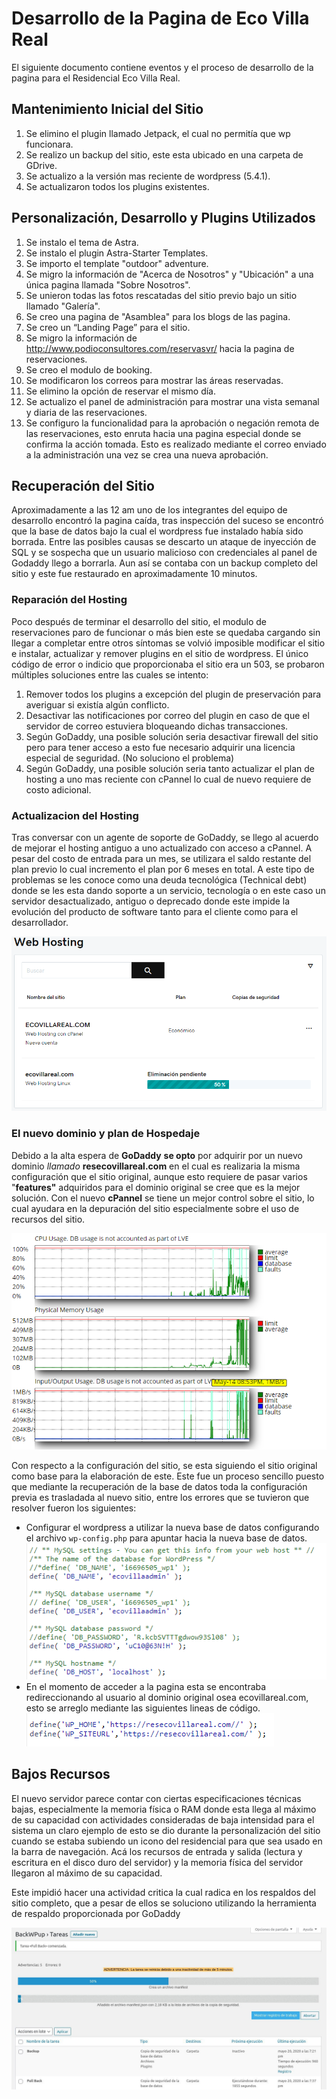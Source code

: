 # Desarrollo de la Pagina de Eco Villa Real

El siguiente documento contiene eventos y el proceso de desarrollo de la pagina para el Residencial Eco Villa Real.

## Mantenimiento Inicial del Sitio
1. Se elimino el plugin llamado Jetpack, el cual no permitía que wp funcionara.
2. Se realizo un backup del sitio, este esta ubicado en una carpeta de GDrive.
3. Se actualizo a la versión mas reciente de wordpress (5.4.1).
4. Se actualizaron todos los plugins existentes.

## Personalización, Desarrollo y Plugins Utilizados
1. Se instalo el tema de Astra.
2. Se instalo el plugin Astra-Starter Templates.
3. Se importo el template "outdoor" adventure.
4. Se migro la información de "Acerca de Nosotros" y "Ubicación" a una 
   única pagina llamada "Sobre Nosotros".
5. Se unieron todas las fotos rescatadas del sitio previo bajo un sitio llamado "Galería".
6. Se creo una pagina de "Asamblea" para los blogs de las pagina.
7. Se creo un “Landing Page” para el sitio.
8. Se migro la información de http://www.podioconsultores.com/reservasvr/ hacia la pagina de reservaciones.
9. Se creo el modulo de booking.
10. Se modificaron los correos para mostrar las áreas reservadas.
11. Se elimino la opción de reservar el mismo día.
12. Se actualizo el panel de administración para mostrar una vista semanal y diaria de las reservaciones.
13. Se configuro la funcionalidad para la aprobación o negación remota de las reservaciones, esto enruta hacia una pagina especial donde se confirma la acción tomada. Esto es realizado mediante el correo enviado a la administración una vez se crea una nueva aprobación.
## Recuperación del Sitio
Aproximadamente a las 12 am uno de los integrantes del equipo de desarrollo encontró la pagina caída, tras inspección del suceso se encontró que la base de datos bajo la cual el wordpress fue instalado había sido borrada. Entre las posibles causas se descarto un ataque de inyección de SQL y se sospecha que un usuario malicioso con credenciales al panel de Godaddy llego a borrarla. Aun así se contaba con un backup completo del sitio y este fue restaurado en aproximadamente 10 minutos.
### Reparación del Hosting
Poco después de terminar el desarrollo del sitio, el modulo de reservaciones paro de funcionar o más bien este se quedaba cargando sin llegar a completar entre otros síntomas se volvió imposible modificar el sitio e instalar, actualizar y remover plugins en el sitio de wordpress. El único código de error o indicio que proporcionaba el sitio era un 503, se probaron múltiples soluciones entre las cuales se intento:
1. Remover todos los plugins a excepción del plugin de preservación para averiguar si existía algún conflicto.
2. Desactivar las notificaciones por correo del plugin en caso de que el servidor de correo estuviera bloqueando dichas transacciones.
3. Según GoDaddy, una posible solución seria desactivar firewall del sitio pero para tener acceso a esto fue necesario adquirir una licencia especial de seguridad. (No soluciono el problema)
4. Según GoDaddy, una posible solución seria tanto actualizar el plan de hosting a uno mas reciente con cPannel lo cual de nuevo requiere de costo adicional.
### Actualizacion del Hosting
Tras conversar con un agente de soporte de GoDaddy, se llego al acuerdo de mejorar el hosting antiguo a uno actualizado con acceso a cPannel. A pesar del costo de entrada para un mes, se utilizara el saldo restante del plan previo lo cual incremento el plan por 6 meses en total. A este tipo de problemas se les conoce como una deuda tecnológica (Technical debt) donde se les esta dando soporte a un servicio, tecnología o en este caso un servidor desactualizado, antiguo o deprecado donde este impide la evolución del producto de software tanto para el cliente como para el desarrollador.

![image-20200512161842625](README-images/host-removal.png)

### El nuevo dominio y plan de Hospedaje

Debido a la alta espera de **GoDaddy** **se opto** por adquirir por un nuevo dominio *llamado* **resecovillareal.com** en el cual es realizaria la misma configuración que el sitio original, aunque esto requiere de pasar varios "**features"** adquiridos para el dominio original se cree que es la mejor solución. Con el nuevo **cPannel** se tiene un mejor control sobre el sitio, lo cual ayudara en la depuración del sitio especialmente sobre el uso de recursos del sitio.

![image-20200514215412163](README-images/image-20200514215412163.png)

Con respecto a la configuración del sitio, se esta siguiendo el sitio original como base para la elaboración de este. Este fue un proceso sencillo puesto que mediante la recuperación de la base de datos toda la configuración previa es trasladada al nuevo sitio, entre los errores que se tuvieron que resolver fueron los siguientes:

- Configurar el wordpress a utilizar la nueva base de datos configurando el archivo `wp-config.php` para apuntar hacia la nueva base de datos.
  ![image-20200514215814664](README-images/image-20200514215814664.png)
-  En el momento de acceder a la pagina esta se encontraba redireccionando al usuario al dominio original osea ecovillareal.com, esto se arreglo mediante las siguientes lineas de código.
  ![image-20200514220020374](README-images/image-20200514220020374.png)

## Bajos Recursos

El nuevo servidor parece contar con ciertas especificaciones técnicas bajas, especialmente la memoria física o RAM donde esta llega al máximo de su capacidad con actividades consideradas de baja intensidad para el sistema un claro ejemplo de esto se dio durante la personalización del sitio cuando se estaba subiendo un icono del residencial para que sea usado en la barra de navegación. Acá los recursos de entrada y salida (lectura y escritura en el disco duro del servidor) y la memoria física del servidor llegaron al máximo de su capacidad. 

Este impidió hacer una actividad critica la cual radica en los respaldos del sitio completo, que a pesar de ellos se soluciono utilizando la herramienta de respaldo proporcionada por GoDaddy

![image-20200521053438560](README-images/image-20200521053438560.png)


